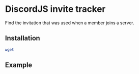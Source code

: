 # DiscordJS invite tracker

Find the invitation that was used when a member joins a server.

## Installation
```bash
wget 
```

## Example
```js

```

